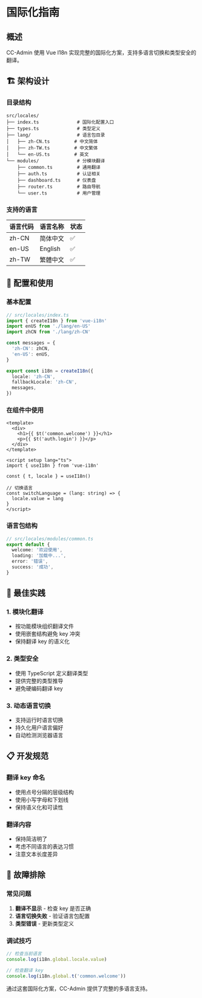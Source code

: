 # 国际化指南

## 概述

CC-Admin 使用 Vue I18n 实现完整的国际化方案，支持多语言切换和类型安全的翻译。

## 🏗️ 架构设计

### 目录结构

```
src/locales/
├── index.ts              # 国际化配置入口
├── types.ts              # 类型定义
├── lang/                 # 语言包目录
│   ├── zh-CN.ts         # 中文简体
│   ├── zh-TW.ts         # 中文繁体
│   └── en-US.ts         # 英文
└── modules/              # 分模块翻译
    ├── common.ts         # 通用翻译
    ├── auth.ts           # 认证相关
    ├── dashboard.ts      # 仪表盘
    ├── router.ts         # 路由导航
    └── user.ts           # 用户管理
```

### 支持的语言

| 语言代码 | 语言名称 | 状态 |
| -------- | -------- | ---- |
| zh-CN    | 简体中文 | ✅   |
| en-US    | English  | ✅   |
| zh-TW    | 繁體中文 | ✅   |

## 🔧 配置和使用

### 基本配置

```typescript
// src/locales/index.ts
import { createI18n } from 'vue-i18n'
import enUS from './lang/en-US'
import zhCN from './lang/zh-CN'

const messages = {
  'zh-CN': zhCN,
  'en-US': enUS,
}

export const i18n = createI18n({
  locale: 'zh-CN',
  fallbackLocale: 'zh-CN',
  messages,
})
```

### 在组件中使用

```vue
<template>
  <div>
    <h1>{{ $t('common.welcome') }}</h1>
    <p>{{ $t('auth.login') }}</p>
  </div>
</template>

<script setup lang="ts">
import { useI18n } from 'vue-i18n'

const { t, locale } = useI18n()

// 切换语言
const switchLanguage = (lang: string) => {
  locale.value = lang
}
</script>
```

### 语言包结构

```typescript
// src/locales/modules/common.ts
export default {
  welcome: '欢迎使用',
  loading: '加载中...',
  error: '错误',
  success: '成功',
}
```

## 🎯 最佳实践

### 1. 模块化翻译

- 按功能模块组织翻译文件
- 使用嵌套结构避免 key 冲突
- 保持翻译 key 的语义化

### 2. 类型安全

- 使用 TypeScript 定义翻译类型
- 提供完整的类型推导
- 避免硬编码翻译 key

### 3. 动态语言切换

- 支持运行时语言切换
- 持久化用户语言偏好
- 自动检测浏览器语言

## 📋 开发规范

### 翻译 key 命名

- 使用点号分隔的层级结构
- 使用小写字母和下划线
- 保持语义化和可读性

### 翻译内容

- 保持简洁明了
- 考虑不同语言的表达习惯
- 注意文本长度差异

## 🔧 故障排除

### 常见问题

1. **翻译不显示** - 检查 key 是否正确
2. **语言切换失败** - 验证语言包配置
3. **类型错误** - 更新类型定义

### 调试技巧

```typescript
// 检查当前语言
console.log(i18n.global.locale.value)

// 检查翻译 key
console.log(i18n.global.t('common.welcome'))
```

通过这套国际化方案，CC-Admin 提供了完整的多语言支持。
